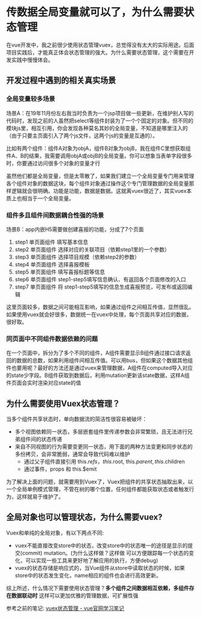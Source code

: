 
# 传数据全局变量就可以了，为什么需要状态管理

在vue开发中，我之前很少使用状态管理vuex，总觉得没有太大的实际用途。后面项目实践后，才能真正体会状态管理的强大。为什么需要状态管理，这个需要在开发实践中慢慢体会。

## 开发过程中遇到的相关真实场景

### 全局变量较多场景
场景A：在19年11月份左右我当时负责为一个jsp项目做一些更新，在维护别人写的代码时，发现之前的人虽然把select等组件封装为了一个个固定的对象。但不同的模块js里，相互引用，你会发现各种莫名其妙的全局变量，不知道是哪里注入的（由于只要主页面引入了两个js文件，这两个js的变量是互通的）。

比如有两个组件：组件A对象为objA，组件B对象为objB，我在组件C里想获取组件A、B的结果，我需要调用objA或objB的全局变量。你可以想象当表单字段很多时，你要通过访问很多个对象的变量才行

虽然他们都是全局变量，但是太零散了，如果我们建立一个全局变量专门用来管理各个组件对象的数据这块，每个组件对象通过操作这个专门管理数据的全局变量那样逻辑就会很明确。功能是功能，数据是数据。这就离vuex很近了，其实vuex本质上也相当于一个全局变量。

### 组件多且组件间数据耦合性强的场景
场景B：app内嵌H5需要做创建喜报的功能，分成了7个页面

1. step1 单页面组件 填写基本信息
2. step2 单页面组件 选择对应的关联项目（依赖step1里的一个参数）
3. step3 单页面组件 选择项目规模（依赖step2的参数）
4. step4 单页面组件 选择喜报模板 
5. step5 单页面组件 填写喜报标题等信息
6. step6 单页面组件 step1-step5填写信息确认、有返回各个页面修改的入口
7. step7 单页面组件 将 step1-step5填写的信息生成喜报预览，可发布或返回编辑

这里页面较多，数据之间可能相互影响，如果通过组件之间相互传值，显然很乱。如果使用vuex就会好很多，数据统一在vuex中处理，每个页面共享对应的数据，很好取。

### 同页面中不同组件数据依赖的问题
在一个页面中，拆分为了多个不同的组件，A组件需要显示B组件通过接口请求返回的数据的总数，如果利用组件间相互传值。可以用bus，但如果这个数据其他组件也要用呢？最好的方法还是通过vuex来管理数据，A组件在computed导入对应的state少字段。B组件获取到数据后，利用mutation更新该state数据，这样A组件页面会实时渲染对应state的值

## 为什么需要使用Vuex状态管理？
当多个组件共享状态时，单向数据流的简洁性很容易被破坏：
- 多个视图依赖同一状态，多层嵌套组件里传递参数会非常繁琐，且无法进行兄弟组件间的状态传递
- 来自不同视图的行为需要变更同一状态，用下面的两种方法变更和同步状态的多份拷贝，会非常脆弱，通常会导致代码难以维护
  - 通过父子组件直接引用 this.$refs，this.$root, this.$parent, this.$children
  - 通过事件，props 和 this.$emit

为了解决上面的问题，就需要用到Vuex了，Vuex把组件的共享状态抽取出来，以一个全局单例模式管理，不管在树的哪个位置，任何组件都能获取状态或者触发行为，这样就易于维护了。

## 全局对象也可以管理状态，为什么需要vuex?
Vuex和单纯的全局对象，有以下两点不同:
- vuex不能直接改变store中的状态，改变store中的状态唯一的途径是显示的提交(commit) mutation。(为什么这样做？这样做 可以方便跟踪每一个状态的变化，可以实现一些工具来更好地了解应用的执行，方便debug)
- vuex的状态存储是响应式的，当Vue组件从store中读取状态的时候，如果store中的状态发生变化，name相应的组件也会进行高效更新。

综上所述，什么情况下需要使用状态管理？**多个组件之间数据相互依赖，多组件存在数据联动时** 这样可以更加优雅的管理数据，可扩展性强

参考之前的笔记: [vuex状态管理 - vue官网学习笔记](https://www.yuque.com/guoqzuo/yyxr05/xbhuii#35e092ea)